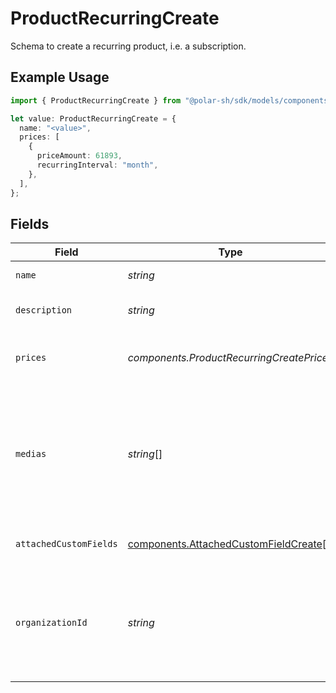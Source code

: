 # ProductRecurringCreate

Schema to create a recurring product, i.e. a subscription.

## Example Usage

```typescript
import { ProductRecurringCreate } from "@polar-sh/sdk/models/components";

let value: ProductRecurringCreate = {
  name: "<value>",
  prices: [
    {
      priceAmount: 61893,
      recurringInterval: "month",
    },
  ],
};
```

## Fields

| Field                                                                                                                       | Type                                                                                                                        | Required                                                                                                                    | Description                                                                                                                 |
| --------------------------------------------------------------------------------------------------------------------------- | --------------------------------------------------------------------------------------------------------------------------- | --------------------------------------------------------------------------------------------------------------------------- | --------------------------------------------------------------------------------------------------------------------------- |
| `name`                                                                                                                      | *string*                                                                                                                    | :heavy_check_mark:                                                                                                          | The name of the product.                                                                                                    |
| `description`                                                                                                               | *string*                                                                                                                    | :heavy_minus_sign:                                                                                                          | The description of the product.                                                                                             |
| `prices`                                                                                                                    | *components.ProductRecurringCreatePrices*                                                                                   | :heavy_check_mark:                                                                                                          | List of available prices for this product.                                                                                  |
| `medias`                                                                                                                    | *string*[]                                                                                                                  | :heavy_minus_sign:                                                                                                          | List of file IDs. Each one must be on the same organization as the product, of type `product_media` and correctly uploaded. |
| `attachedCustomFields`                                                                                                      | [components.AttachedCustomFieldCreate](../../models/components/attachedcustomfieldcreate.md)[]                              | :heavy_minus_sign:                                                                                                          | List of custom fields to attach.                                                                                            |
| `organizationId`                                                                                                            | *string*                                                                                                                    | :heavy_minus_sign:                                                                                                          | The ID of the organization owning the product. **Required unless you use an organization token.**                           |